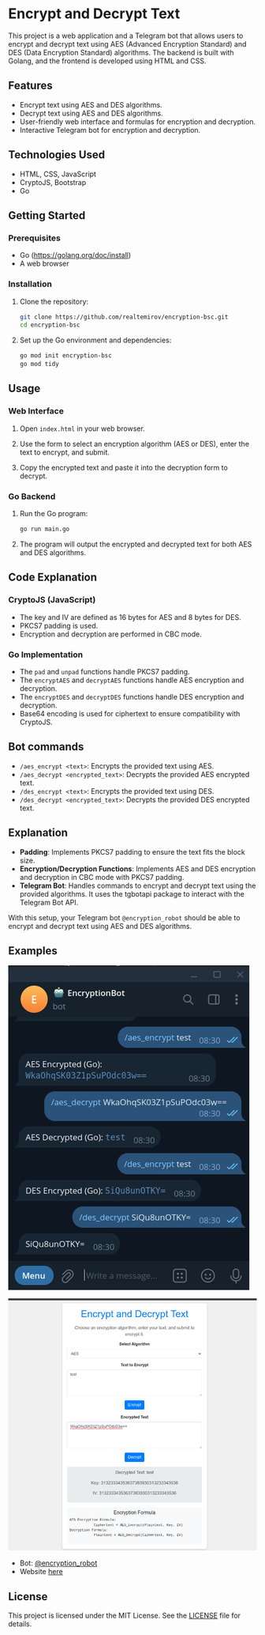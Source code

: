 # Encrypt and Decrypt Text

This project is a web application and a Telegram bot that allows users to encrypt and decrypt text using AES (Advanced Encryption Standard) and DES (Data Encryption Standard) algorithms. The backend is built with Golang, and the frontend is developed using HTML and CSS.

## Features

- Encrypt text using AES and DES algorithms.
- Decrypt text using AES and DES algorithms.
- User-friendly web interface and formulas for encryption and decryption.
- Interactive Telegram bot for encryption and decryption.

## Technologies Used

- HTML, CSS, JavaScript
- CryptoJS, Bootstrap
- Go

## Getting Started

### Prerequisites

- Go (https://golang.org/doc/install)
- A web browser

### Installation

1. Clone the repository:
    ```sh
    git clone https://github.com/realtemirov/encryption-bsc.git
    cd encryption-bsc
    ```

2. Set up the Go environment and dependencies:
    ```sh
    go mod init encryption-bsc
    go mod tidy
    ```

## Usage

### Web Interface

1. Open `index.html` in your web browser.

2. Use the form to select an encryption algorithm (AES or DES), enter the text to encrypt, and submit.

3. Copy the encrypted text and paste it into the decryption form to decrypt.

### Go Backend

1. Run the Go program:
    ```sh
    go run main.go
    ```

2. The program will output the encrypted and decrypted text for both AES and DES algorithms.

## Code Explanation

### CryptoJS (JavaScript)

- The key and IV are defined as 16 bytes for AES and 8 bytes for DES.
- PKCS7 padding is used.
- Encryption and decryption are performed in CBC mode.

### Go Implementation

- The `pad` and `unpad` functions handle PKCS7 padding.
- The `encryptAES` and `decryptAES` functions handle AES encryption and decryption.
- The `encryptDES` and `decryptDES` functions handle DES encryption and decryption.
- Base64 encoding is used for ciphertext to ensure compatibility with CryptoJS.

## Bot commands
- `/aes_encrypt <text>`: Encrypts the provided text using AES.
- `/aes_decrypt <encrypted_text>`: Decrypts the provided AES encrypted text.
- `/des_encrypt <text>`: Encrypts the provided text using DES.
- `/des_decrypt <encrypted_text>`: Decrypts the provided DES encrypted text.

## Explanation
- **Padding**: Implements PKCS7 padding to ensure the text fits the block size.
- **Encryption/Decryption Functions**: Implements AES and DES encryption and decryption in CBC mode with PKCS7 padding.
- **Telegram Bot**: Handles commands to encrypt and decrypt text using the provided algorithms. It uses the tgbotapi package to interact with the Telegram Bot API.

With this setup, your Telegram bot `@encryption_robot` should be able to encrypt and decrypt text using AES and DES algorithms.

## Examples

![Telegram bot: @encryption_robot](image.png)

![web-page](image-1.png)

- Bot: [@encryption_robot](https://t.me/encryption_robot)
- Website [here](http://bmi.realtemirov.uz/)

## License

This project is licensed under the MIT License. See the [LICENSE](LICENSE) file for details.